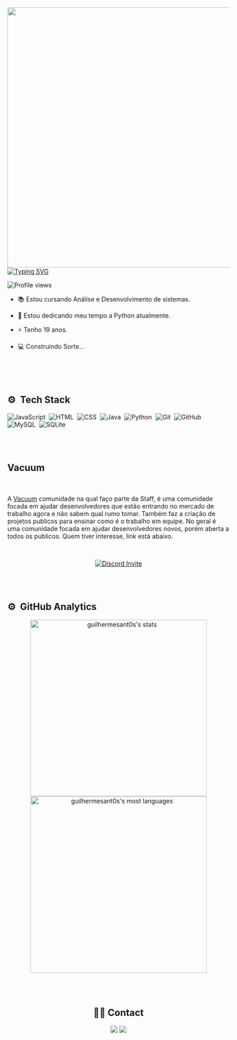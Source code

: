 <img align="right" height="590em" src="https://raw.githubusercontent.com/gist/guilhermesant0s/d41a21b72b4b6a63e81d3d2caa30d8e4/raw/e8f95341248e426e70d32cd7d3de6a1597d1eb4d/githubcard.svg"/>
<a align="left" href="https://git.io/typing-svg"><img src="https://readme-typing-svg.herokuapp.com?font=Fira+Code&pause=1000&color=FF555F&width=435&lines=Ol%C3%A1%2C+me+chamo+Guilherme." alt="Typing SVG" /></a>
<p align="left"> <img src="https://komarev.com/ghpvc/?username=guilhermesant0s&color=yellow" alt="Profile views" /> </p>


- 📚 Estou cursando Análise e Desenvolvimento de sistemas.

- 🔭 Estou dedicando meu tempo a Python atualmente.

- ⚡ Tenho 19 anos.

- 💻 Construindo Sorte...

<br>
<br><br>

## ⚙️ &nbsp;Tech Stack

![JavaScript](https://img.shields.io/badge/JavaScript-F7DF1E?style=for-the-badge&logo=javascript&logoColor=black)&nbsp;
![HTML](https://img.shields.io/badge/HTML5-E34F26?style=for-the-badge&logo=html5&logoColor=white)&nbsp;
![CSS](https://img.shields.io/badge/CSS3-1572B6?style=for-the-badge&logo=css3&logoColor=white)&nbsp;
![Java](https://img.shields.io/badge/Java-ED8B00?style=for-the-badge&logo=openjdk&logoColor=white)&nbsp;
![Python](https://img.shields.io/badge/Python-14354C?style=for-the-badge&logo=python&logoColor=white)&nbsp;
![Git](https://img.shields.io/badge/GIT-E44C30?style=for-the-badge&logo=git&logoColor=white)&nbsp;
![GitHub](https://img.shields.io/badge/GitHub-100000?style=for-the-badge&logo=github&logoColor=white)&nbsp;
![MySQL](https://img.shields.io/badge/MySQL-005C84?style=for-the-badge&logo=mysql&logoColor=white)&nbsp;
![SQLite](https://img.shields.io/badge/SQLite-07405E?style=for-the-badge&logo=sqlite&logoColor=white)&nbsp;
  
<br><br>

## Vacuum
<br>

A [Vacuum](https://discord.gg/vacuum) comunidade na qual faço parte da Staff, é uma comunidade focada em ajudar desenvolvedores que estão entrando no mercado de trabalho agora e não sabem qual rumo tomar. Também faz a criação de projetos publicos para ensinar como é o trabalho em equipe. No geral é uma comunidade focada em ajudar desenvolvedores novos, porém aberta a todos os publicos. Quem tiver interesse, link está abaixo.

<div align='center'>
<br>

 [![Discord Invite](https://invidget.switchblade.xyz/vacuum)](https://discord.gg/vacuum)
  </a>
</div>
<br>
<br>

## ⚙️ &nbsp;GitHub Analytics

<div align='center'>
<img width="400em" src="https://github-readme-stats.vercel.app/api?username=guilhermesant0s&show_icons=true&theme=vision-friendly-dark" alt="guilhermesant0s's stats"/>
<img width="400em" src="https://github-readme-stats.vercel.app/api/top-langs/?username=guilhermesant0s&layout=compact&theme=vision-friendly-dark" alt="guilhermesant0s's most languages"/>
</div>

<br><br>

<div align='center'>
  
## 👨‍💻 Contact

<a href="https://www.linkedin.com/in/guilhermesants/" target="_blank">
  <img src="https://img.shields.io/badge/-LinkedIn-%230077B5?style=for-the-badge&logo=linkedin&logoColor=white" target="_blank"></a> 
</a>
<a href = "mailto:guilherme.santos2022@outlook.com">
  <img src="https://img.shields.io/badge/Gmail-D14836?style=for-the-badge&logo=gmail&logoColor=white" target="_blank"></a>
 
</div>


